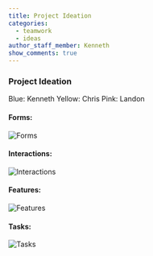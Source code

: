 ```yaml
---
title: Project Ideation
categories:
  - teamwork
  - ideas
author_staff_member: Kenneth
show_comments: true
---
```


### Project Ideation

Blue: Kenneth
Yellow: Chris
Pink: Landon

#### Forms:

![Forms](/images/ideation/form.jpg)

#### Interactions:

![Interactions](/images/ideation/interaction.jpg)

#### Features:

![Features](/images/ideation/features.png)

#### Tasks:

![Tasks](/images/ideation/task.jpg)